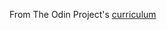  From The Odin Project's [curriculum](http://www.theodinproject.com/courses/web-development-101/lessons/html-css)

 